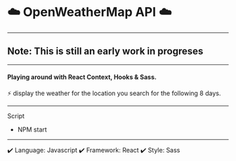# ☁️ OpenWeatherMap API ☁️

---
## Note: This is still an early work in progreses
---

#### Playing around with React Context, Hooks & Sass.

⚡ display the weather for the location you search for the following 8 days.

---

Script
- NPM start

---

✔️ Language: Javascript
✔️ Framework: React
✔️ Style: Sass
